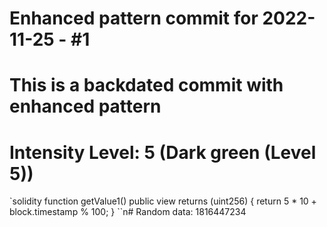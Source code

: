 ﻿# Enhanced pattern commit for 2022-11-25 - #1
# This is a backdated commit with enhanced pattern
# Intensity Level: 5 (Dark green (Level 5))
`solidity
function getValue1() public view returns (uint256) {
    return 5 * 10 + block.timestamp % 100;
}
``n# Random data: 1816447234

